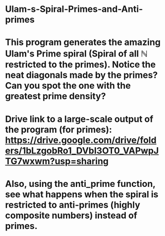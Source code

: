 # Ulam-s-Spiral-Primes-and-Anti-primes
# This program generates the amazing Ulam's Prime spiral (Spiral of all ℕ restricted to the primes). Notice the neat diagonals made by the primes? Can you spot the one with the greatest prime density?
# Drive link to a large-scale output of the program (for primes): https://drive.google.com/drive/folders/1bLzgobRo1_DVbI3OT0_VAPwpJTG7wxwm?usp=sharing
# Also, using the anti_prime function, see what happens when the spiral is restricted to anti-primes (highly composite numbers) instead of primes.
